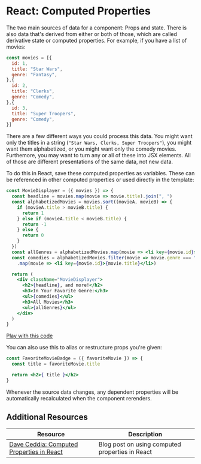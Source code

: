 # React: Computed Properties

The two main sources of data for a component: Props and state. There is also data that's derived from either or both of those, which are called derivative state or computed properties. For example, if you have a list of movies:

```js
const movies = [{
  id: 1,
  title: "Star Wars",
  genre: "Fantasy",
},{
  id: 2,
  title: "Clerks",
  genre: "Comedy",
},{
  id: 3,
  title: "Super Troopers",
  genre: "Comedy",
}]
```

There are a few different ways you could process this data. You might want only the titles in a string (`"Star Wars, Clerks, Super Troopers"`), you might want them alphabetized, or you might want only the comedy movies. Furthemore, you may want to turn any or all of these into JSX elements. All of those are different presentations of the same data, not new data.

To do this in React, save these computed properties as variables. These can be referenced in other computed properties or used directly in the template:

```jsx
const MovieDisplayer = ({ movies }) => {
  const headline = movies.map(movie => movie.title).join(", ")
  const alphabetizedMovies = movies.sort((movieA, movieB) => {
    if (movieA.title > movieB.title) {
      return 1
    } else if (movieA.title < movieB.title) {
      return -1
    } else {
      return 0
    }
  })
  const allGenres = alphabetizedMovies.map(movie => <li key={movie.id}>{movie.title}</li>)
  const comedies = alphabetizedMovies.filter(movie => movie.genre === "Comedy")
    .map(movie => <li key={movie.id}>{movie.title}</li>)

  return (
    <div className="MovieDisplayer">
      <h2>{headline}, and more!</h2>
      <h3>In Your Favorite Genre:</h3>
      <ul>{comedies}</ul>
      <h3>All Movies</h3>
      <ul>{allGenres}</ul>
    </div>
  )
}
```

[Play with this code](https://codesandbox.io/s/restless-lake-vp45p)

You can also use this to alias or restructure props you're given:

```jsx
const FavoriteMovieBadge = ({ favoriteMovie }) => {
  const title = favoriteMovie.title

  return <h2>{ title }</h2>
}
```

Whenever the source data changes, any dependent properties will be automatically recalculated when the component rerenders.


## Additional Resources

| Resource | Description |
| --- | --- |
| [Dave Ceddia: Computed Properties in React](https://daveceddia.com/computed-properties-in-react/) | Blog post on using computed properties in React|
